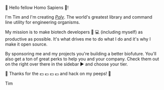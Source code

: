 :wave: Hello fellow Homo Sapiens :walking:! 

I'm Tim and I'm creating [_Poly_](https://github.com/TimothyStiles/poly). The world's greatest library and command line utility for engineering organisms.

My mission is to make biotech developers :dna: :computer: (including myself) as productive as possible. It's what drives me to do what I do and it's why I make it open source.

By sponsoring me and my projects you're building a better biofuture. You'll also get a ton of great perks to help you and your company. Check them out on the right over there in the sidebar :arrow_forward: and choose your tier.


:metal: Thanks for the :dollar: :euro: :yen: :pound: and hack on my peeps! :metal: 

Tim
